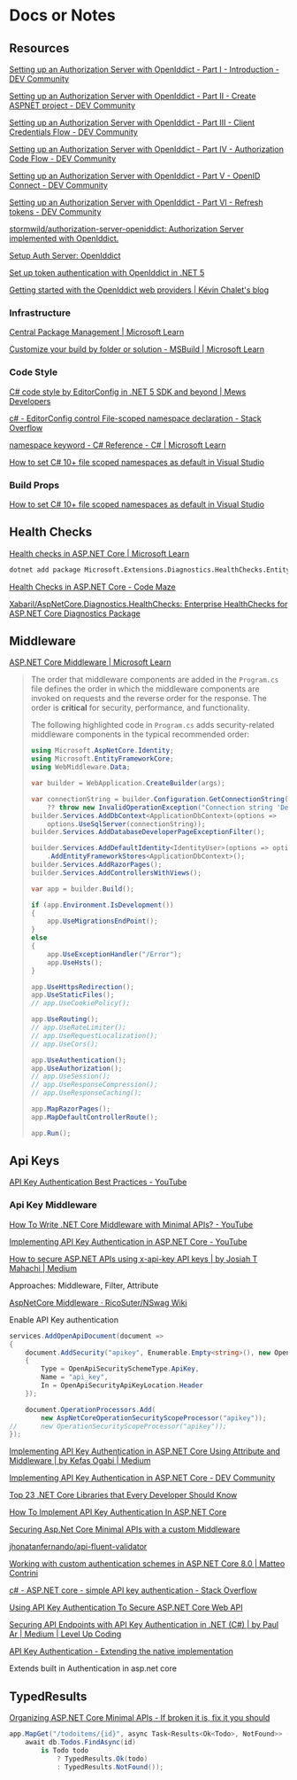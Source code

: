 # Docs or Notes

## Resources

[Setting up an Authorization Server with OpenIddict - Part I - Introduction - DEV Community](https://dev.to/robinvanderknaap/setting-up-an-authorization-server-with-openiddict-part-i-introduction-4jid)

[Setting up an Authorization Server with OpenIddict - Part II - Create ASPNET project - DEV Community](https://dev.to/robinvanderknaap/setting-up-an-authorization-server-with-openiddict-part-ii-create-aspnet-project-4949)

[Setting up an Authorization Server with OpenIddict - Part III - Client Credentials Flow - DEV Community](https://dev.to/robinvanderknaap/setting-up-an-authorization-server-with-openiddict-part-iii-client-credentials-flow-55lp)

[Setting up an Authorization Server with OpenIddict - Part IV - Authorization Code Flow - DEV Community](https://dev.to/robinvanderknaap/setting-up-an-authorization-server-with-openiddict-part-iv-authorization-code-flow-3eh8)

[Setting up an Authorization Server with OpenIddict - Part V - OpenID Connect - DEV Community](https://dev.to/robinvanderknaap/setting-up-an-authorization-server-with-openiddict-part-v-openid-connect-a8j)

[Setting up an Authorization Server with OpenIddict - Part VI - Refresh tokens - DEV Community](https://dev.to/robinvanderknaap/setting-up-an-authorization-server-with-openiddict-part-vi-refresh-tokens-5669)

[stormwild/authorization-server-openiddict: Authorization Server implemented with OpenIddict.](https://github.com/stormwild/authorization-server-openiddict)

[Setup Auth Server: OpenIddict](https://chat.openai.com/share/f7281293-5d99-4365-b08f-e29357f494d5)

[Set up token authentication with OpenIddict in .NET 5](https://nwb.one/blog/openid-connect-dotnet-5)

[Getting started with the OpenIddict web providers | Kévin Chalet's blog](https://kevinchalet.com/2022/12/16/getting-started-with-the-openiddict-web-providers/)

### Infrastructure

[Central Package Management | Microsoft Learn](https://learn.microsoft.com/en-us/nuget/consume-packages/central-package-management)

[Customize your build by folder or solution - MSBuild | Microsoft Learn](https://learn.microsoft.com/en-us/visualstudio/msbuild/customize-by-directory?view=vs-2022)

### Code Style

[C# code style by EditorConfig in .NET 5 SDK and beyond | Mews Developers](https://developers.mews.com/c-code-style-by-editorconfig-in-net-5-sdk-and-beyond/)

[c# - EditorConfig control File-scoped namespace declaration - Stack Overflow](https://stackoverflow.com/questions/69486362/editorconfig-control-file-scoped-namespace-declaration)

[namespace keyword - C# Reference - C# | Microsoft Learn](https://learn.microsoft.com/en-us/dotnet/csharp/language-reference/keywords/namespace)

[How to set C# 10+ file scoped namespaces as default in Visual Studio](https://davecallan.com/set-file-scoped-namespaces-default-dotnet6-visual-studio/)

### Build Props

[How to set C# 10+ file scoped namespaces as default in Visual Studio](https://davecallan.com/set-file-scoped-namespaces-default-dotnet6-visual-studio/)

## Health Checks

[Health checks in ASP.NET Core | Microsoft Learn](https://learn.microsoft.com/en-us/aspnet/core/host-and-deploy/health-checks?view=aspnetcore-8.0)

```bash
dotnet add package Microsoft.Extensions.Diagnostics.HealthChecks.EntityFrameworkCore --version 8.0.3
```

[Health Checks in ASP.NET Core - Code Maze](https://code-maze.com/health-checks-aspnetcore/)

[Xabaril/AspNetCore.Diagnostics.HealthChecks: Enterprise HealthChecks for ASP.NET Core Diagnostics Package](https://github.com/Xabaril/AspNetCore.Diagnostics.HealthChecks)

## Middleware

[ASP.NET Core Middleware | Microsoft Learn](https://learn.microsoft.com/en-us/aspnet/core/fundamentals/middleware/?view=aspnetcore-8.0)

> The order that middleware components are added in the `Program.cs` file defines the order in which the middleware components are invoked on requests and the reverse order for the response. The order is **critical** for security, performance, and functionality.
>
> The following highlighted code in `Program.cs` adds security-related middleware components in the typical recommended order:
>
> ```csharp
> using Microsoft.AspNetCore.Identity;
> using Microsoft.EntityFrameworkCore;
> using WebMiddleware.Data;
> 
> var builder = WebApplication.CreateBuilder(args);
> 
> var connectionString = builder.Configuration.GetConnectionString("DefaultConnection")
>     ?? throw new InvalidOperationException("Connection string 'DefaultConnection' not found.");
> builder.Services.AddDbContext<ApplicationDbContext>(options =>
>     options.UseSqlServer(connectionString));
> builder.Services.AddDatabaseDeveloperPageExceptionFilter();
> 
> builder.Services.AddDefaultIdentity<IdentityUser>(options => options.SignIn.RequireConfirmedAccount = true)
>     .AddEntityFrameworkStores<ApplicationDbContext>();
> builder.Services.AddRazorPages();
> builder.Services.AddControllersWithViews();
> 
> var app = builder.Build();
> 
> if (app.Environment.IsDevelopment())
> {
>     app.UseMigrationsEndPoint();
> }
> else
> {
>     app.UseExceptionHandler("/Error");
>     app.UseHsts();
> }
> 
> app.UseHttpsRedirection();
> app.UseStaticFiles();
> // app.UseCookiePolicy();
> 
> app.UseRouting();
> // app.UseRateLimiter();
> // app.UseRequestLocalization();
> // app.UseCors();
> 
> app.UseAuthentication();
> app.UseAuthorization();
> // app.UseSession();
> // app.UseResponseCompression();
> // app.UseResponseCaching();
> 
> app.MapRazorPages();
> app.MapDefaultControllerRoute();
> 
> app.Run();
> ```

## Api Keys

[API Key Authentication Best Practices - YouTube](https://www.youtube.com/watch?v=ooyOmiczY1g)

### Api Key Middleware

[How To Write .NET Core Middleware with Minimal APIs? - YouTube](https://www.youtube.com/watch?v=yZ7ioK2yeXc)

[Implementing API Key Authentication in ASP.NET Core - YouTube](https://www.youtube.com/watch?v=GrJJXixjR8M)

[How to secure ASP.NET APIs using x-api-key API keys | by Josiah T Mahachi | Medium](https://medium.com/@josiahmahachi/secure-asp-net-apis-using-x-api-key-api-keys-62d63b2b9fb0)

Approaches: Middleware, Filter, Attribute

[AspNetCore Middleware · RicoSuter/NSwag Wiki](https://github.com/RicoSuter/NSwag/wiki/AspNetCore-Middleware#enable-api-key-authorization)

Enable API Key authentication

```csharp
services.AddOpenApiDocument(document => 
{
    document.AddSecurity("apikey", Enumerable.Empty<string>(), new OpenApiSecurityScheme
    {
        Type = OpenApiSecuritySchemeType.ApiKey,
        Name = "api_key",
        In = OpenApiSecurityApiKeyLocation.Header
    });

    document.OperationProcessors.Add(
        new AspNetCoreOperationSecurityScopeProcessor("apikey"));
//      new OperationSecurityScopeProcessor("apikey"));
});
```

[Implementing API Key Authentication in ASP.NET Core Using Attribute and Middleware | by Kefas Ogabi | Medium](https://medium.com/@kefasogabi/implementing-api-key-authentication-in-asp-net-core-using-attribute-and-middleware-dd57d76d9efa)

[Implementing API Key Authentication in ASP.NET Core - DEV Community](https://dev.to/me_janki/implementing-api-key-authentication-in-aspnet-core-5ch)

[Top 23 .NET Core Libraries that Every Developer Should Know](https://positiwise.com/blog/essential-net-core-libraries-that-every-programmer-should-know)

[How To Implement API Key Authentication In ASP.NET Core](https://www.milanjovanovic.tech/blog/how-to-implement-api-key-authentication-in-aspnet-core)

[Securing Asp.Net Core Minimal APIs with a custom Middleware](https://blog.jhonatanoliveira.dev/securing-aspnet-core-minimal-apis-with-a-custom-middleware)

[jhonatanfernando/api-fluent-validator](https://github.com/jhonatanfernando/api-fluent-validator)

[Working with custom authentication schemes in ASP.NET Core 8.0 | Matteo Contrini](https://matteosonoio.it/aspnet-core-authentication-schemes/)

[c# - ASP.NET core - simple API key authentication - Stack Overflow](https://stackoverflow.com/questions/70277577/asp-net-core-simple-api-key-authentication)

[Using API Key Authentication To Secure ASP.NET Core Web API](https://www.c-sharpcorner.com/article/using-api-key-authentication-to-secure-asp-net-core-web-api/)

[Securing API Endpoints with API Key Authentication in .NET (C#) | by Paul Ar | Medium | Level Up Coding](https://levelup.gitconnected.com/securing-api-endpoints-with-api-key-authentication-in-net-c-4c85e3ad9722)

[API Key Authentication - Extending the native implementation](https://rmauro.dev/api-key-authentication-extending-the-native-implementation/)

Extends built in Authentication in asp.net core

## TypedResults

[Organizing ASP.NET Core Minimal APIs - If broken it is, fix it you should](https://www.tessferrandez.com/blog/2023/10/31/organizing-minimal-apis.html#separate-out-the-functionality-from-the-endpoint-registrations)

```csharp
app.MapGet("/todoitems/{id}", async Task<Results<Ok<Todo>, NotFound>> (int id, TodoDb db) =>
    await db.Todos.FindAsync(id)
        is Todo todo
            ? TypedResults.Ok(todo)
            : TypedResults.NotFound());
```
